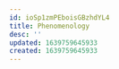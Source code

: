 ```yaml
---
id: ioSp1zmPEboisGBzhdYL4
title: Phenomenology
desc: ''
updated: 1639759645933
created: 1639759645933
---
```


